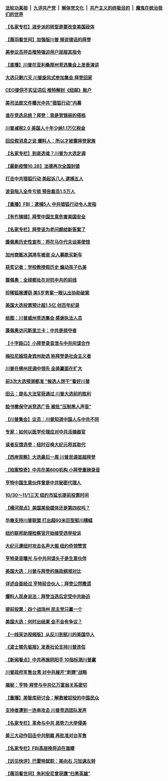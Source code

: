 ####  [法轮功真相](../../../../basic/blob/master/README.md?t=10290804) &nbsp;|&nbsp; [九评共产党](../../../../9ping.md/blob/master/README.md?t=10290804) &nbsp;|&nbsp; [解体党文化](../../../../jtdwh.md/blob/master/README.md?t=10290804)  &nbsp;|&nbsp; [共产主义的终极目的](../../../../gczydzjmd.md/blob/master/README.md?t=10290804) &nbsp;|&nbsp; [魔鬼在统治我们的世界](../../../../mgztzwmdsj.md/blob/master/README.md?t=10290804) 

#### [【名家专栏】进步派的转型是要改变美国政体](../pages/nsc412/n12508447.md?t=10290804) 

#### [【薇羽看世间】加强版川普 频说错话的拜登](../pages/nsc412/n12508541.md?t=10290804) 

#### [美参议员抨击推特强迫用户屈服其指令](../pages/nsc412/n12509157.md?t=10290804) 

#### [【直播】川普在亚利桑那州竞选集会上发表演讲](../pages/nsc412/n12508930.md?t=10290804) 

#### [大选只剩六天 川普旋风式参加集会 拜登回家](../pages/nsc412/n12508670.md?t=10290804) 

#### [CEO提供不实证词后 推特解封《纽邮》账户](../pages/nsc412/n12509051.md?t=10290804) 

#### [美司法部文件曝光中共“猎狐行动”内幕](../pages/nsc412/n12508974.md?t=10290804) 

#### [谁在竞选总统？拜登：我是贺锦丽的搭档](../pages/nsc412/n12508809.md?t=10290804) 

#### [川普减税2.0 美国人十年少纳1.1万亿税金](../pages/nsc412/n12508742.md?t=10290804) 

#### [回应假消息之说 爆料人：所以才披露拜登家族](../pages/nsc412/n12508776.md?t=10290804) 

#### [【名家专栏】到底选谁？川普为大选定调](../pages/nsc412/n12508405.md?t=10290804) 

#### [【最新疫情10.28】法德再次全国封锁](../pages/nsc412/n12506486.md?t=10290804) 

#### [打击中共猎狐行动 美起诉八人 逮捕五人](../pages/nsc412/n12508714.md?t=10290804) 

#### [波音陷入全年亏损 预告裁员1.5万人](../pages/nsc412/n12508390.md?t=10290804) 

#### [【重播】FBI：逮捕5人 中共猎狐行动令人发指](../pages/nsc412/n12507118.md?t=10290804) 

#### [【有冇搞错】拜登中国生意危害美国安全](../pages/nsc412/n12508328.md?t=10290804) 

#### [【名家专栏】拜登该为老问题给新答案了](../pages/nsc412/n12507359.md?t=10290804) 

#### [蓬佩奥历史性宣布：将在马尔代夫设美使馆](../pages/nsc412/n12508672.md?t=10290804) 

#### [加州商贩冰淇淋车被盗 众人募款买新车](../pages/nsc412/n12507099.md?t=10290804) 

#### [获奖记者：学校教授假历史 煽动孩子仇美](../pages/nsc412/n12508347.md?t=10290804) 

#### [蓬佩奥：全球都处在对抗中共的前线](../pages/nsc412/n12508467.md?t=10290804) 

#### [珍稀狐猴遭窃 美5岁男童一眼认出协助破案](../pages/nsc412/n12507119.md?t=10290804) 

#### [美国大选投票预计超1.5亿 创百年纪录](../pages/nsc412/n12507984.md?t=10290804) 

#### [组图：川普威州竞选集会 感谢执法人员](../pages/nsc412/n12507755.md?t=10290804) 

#### [蓬佩奥访问斯里兰卡：中共是掠夺者](../pages/nsc412/n12507931.md?t=10290804) 

#### [【十字路口】小拜登录音泄与中共间谍合作](../pages/nsc412/n12506868.md?t=10290804) 

#### [梅拉尼娅现身宾州助选 称拜登是社会主义者](../pages/nsc412/n12507857.md?t=10290804) 

#### [川普在佛州民调中领先 全美赢面在扩大](../pages/nsc412/n12507729.md?t=10290804) 

#### [前3次大选预测都准 “候选人饼干”看好川普](../pages/nsc412/n12507771.md?t=10290804) 

#### [田云：提名大法官获通过 川普大选前的胜利](../pages/nsc412/n12507420.md?t=10290804) 

#### [脸书撤保守派竞选广告 被批“压制黑人声音”](../pages/nsc412/n12507605.md?t=10290804) 

#### [【川普集会】议员：川普知道中国人与中共不同](../pages/nsc412/n12507530.md?t=10290804) 

#### [专家：如何以医学伦理应对中共活摘器官](../pages/nsc412/n12506540.md?t=10290804) 

#### [读者反馈选登：纽时召唤大纪元将其取代](../pages/nsc412/n12506397.md?t=10290804) 

#### [【西岸观察】大选最后一周 川普民调首超拜登](../pages/nsc412/n12506978.md?t=10290804) 

#### [【拍案惊奇】中共在美600机构 小拜登重磅录音](../pages/nsc412/n12507051.md?t=10290804) 

#### [亨特中国生意伙伴曾是中共秘密代理人](../pages/nsc412/n12507304.md?t=10290804) 

#### [10/30～11/1三天   纽约市延长提前投票时间](../pages/nsc412/n12507200.md?t=10290804) 

#### [【横河观点】美国某些媒体还是第四权吗？](../pages/nsc412/n12507184.md?t=10290804) 

#### [华裔支持川普联盟  打出超60米巨型挺川横幅](../pages/nsc412/n12507205.md?t=10290804) 

#### [纽约联邦助理检察官开始接受选举投诉](../pages/nsc412/n12507083.md?t=10290804) 

#### [大纪元遭纽时攻击名声大振 纽约侨领赞赏](../pages/nsc412/n12506929.md?t=10290804) 

#### [亨特录音曝光 与中共间谍头子是生意伙伴](../pages/nsc412/n12507163.md?t=10290804) 

#### [美国大选：川普与拜登的施政纲领对比](../pages/nsc412/n12507066.md?t=10290804) 

#### [详述会面经过 亨特前合伙人：拜登公然撒谎](../pages/nsc412/n12506959.md?t=10290804) 

#### [爆料人现身说法：拜登当选后定受中共胁迫](../pages/nsc412/n12506431.md?t=10290804) 

#### [提前投票：四个战场州 民主党只赢一个](../pages/nsc412/n12506784.md?t=10290804) 

#### [美国大选：何时出结果 会不会有争议？](../pages/nsc412/n12506975.md?t=10290804) 

#### [【一线采访视频版】从反川到挺川的美国华人](../pages/nsc412/n12504278.md?t=10290804) 

#### [《波士顿先驱报》发表社论支持川普连任](../pages/nsc412/n12506774.md?t=10290804) 

#### [【新闻看点】中共再施阴阳手 10指标测川普赢](../pages/nsc412/n12506595.md?t=10290804) 

#### [川普政府军售台湾 对中共展开“刺猬”战略](../pages/nsc412/n12506444.md?t=10290804) 

#### [揭秘：亨特·拜登与中共亿万富翁关系密切](../pages/nsc412/n12506251.md?t=10290804) 

#### [【重播】美智库研讨会：解救被奴役的中国民众](../pages/nsc412/n12506429.md?t=10290804) 

#### [支持者遭到一连串攻击 川普竞选团队发声](../pages/nsc412/n12506617.md?t=10290804) 

#### [【名家专栏】革命与中共 恶势力大举侵美](../pages/nsc412/n12503162.md?t=10290804) 

#### [美三大动作回击中共制裁 再批准对台军售](../pages/nsc412/n12506555.md?t=10290804) 

#### [【名家专栏】FBI高层换将迫在眉睫](../pages/nsc412/n12505611.md?t=10290804) 

#### [【远见快评】巴雷特就职：美向右 习加速左转](../pages/nsc412/n12506490.md?t=10290804) 

#### [【薇羽看世间】朱利安尼曾获讃“扫黑英雄”](../pages/nsc412/n12505839.md?t=10290804) 


